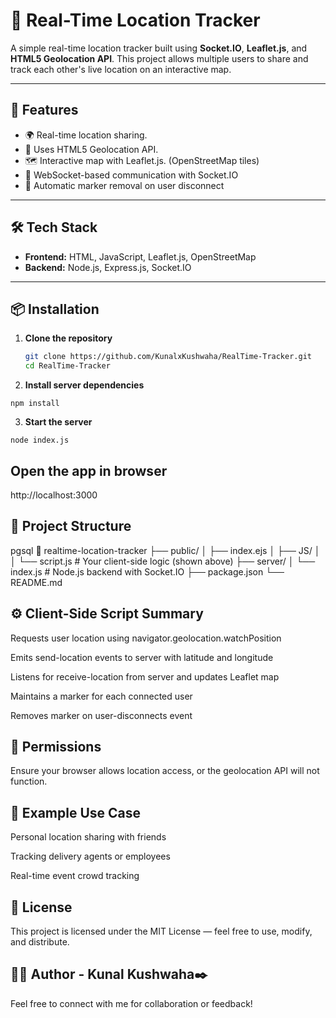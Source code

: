 # 📍 Real-Time Location Tracker

A simple real-time location tracker built using **Socket.IO**, **Leaflet.js**, and **HTML5 Geolocation API**. This project allows multiple users to share and track each other's live location on an interactive map.

---

## 🚀 Features

- 🌍 Real-time location sharing.
- 📡 Uses HTML5 Geolocation API.
- 🗺️ Interactive map with Leaflet.js. (OpenStreetMap tiles)
- 🔌 WebSocket-based communication with Socket.IO
- 🔴 Automatic marker removal on user disconnect

---

## 🛠️ Tech Stack

- **Frontend:** HTML, JavaScript, Leaflet.js, OpenStreetMap
- **Backend:** Node.js, Express.js, Socket.IO

---

## 📦 Installation

1. **Clone the repository**
   ```bash
   git clone https://github.com/KunalxKushwaha/RealTime-Tracker.git
   cd RealTime-Tracker

2. **Install server dependencies**
```
npm install
```
3. **Start the server**
```
node index.js
```


## Open the app in browser
http://localhost:3000

## 🧩 Project Structure
pgsql
📁 realtime-location-tracker
├── public/
│   ├── index.ejs
│   ├── JS/
│   │   └── script.js        # Your client-side logic (shown above)
├── server/
│   └── index.js             # Node.js backend with Socket.IO
├── package.json
└── README.md

## ⚙️ Client-Side Script Summary
Requests user location using navigator.geolocation.watchPosition

Emits send-location events to server with latitude and longitude

Listens for receive-location from server and updates Leaflet map

Maintains a marker for each connected user

Removes marker on user-disconnects event

## 🔐 Permissions
Ensure your browser allows location access, or the geolocation API will not function.

## 🧪 Example Use Case
Personal location sharing with friends

Tracking delivery agents or employees

Real-time event crowd tracking

## 📝 License
This project is licensed under the MIT License — feel free to use, modify, and distribute.

 ## 🙋‍♂️ Author - Kunal Kushwaha✒️

Feel free to connect with me for collaboration or feedback!
